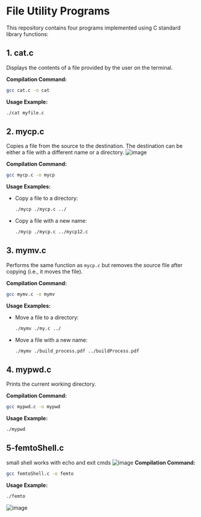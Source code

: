 # File Utility Programs

This repository contains four programs implemented using C standard library functions:

## 1. cat.c
Displays the contents of a file provided by the user on the terminal.

**Compilation Command:**
```bash
gcc cat.c -o cat
```

**Usage Example:**
```bash
./cat myfile.c
```

## 2. mycp.c
Copies a file from the source to the destination. The destination can be either a file with a different name or a directory.
![image](https://github.com/user-attachments/assets/227a534d-b377-4cd9-a13b-53ea1752f8ea)

**Compilation Command:**
```bash
gcc mycp.c -o mycp
```

**Usage Examples:**

- Copy a file to a directory:

    ```bash
    ./mycp ./mycp.c ../
    ```

- Copy a file with a new name:

    ```bash
    ./mycp ./mycp.c ../mycp12.c
    ```

## 3. mymv.c
Performs the same function as `mycp.c` but removes the source file after copying (i.e., it moves the file).

**Compilation Command:**
```bash
gcc mymv.c -o mymv
```

**Usage Examples:**

- Move a file to a directory:

    ```bash
    ./mymv ./my.c ../
    ```

- Move a file with a new name:

    ```bash
    ./mymv ./build_process.pdf ../buildProcess.pdf
    ```

## 4. mypwd.c
Prints the current working directory.

**Compilation Command:**
```bash
gcc mypwd.c -o mypwd
```

**Usage Example:**
```bash
./mypwd
```
## 5-femtoShell.c
small shell works with echo and exit cmds
![image](https://github.com/user-attachments/assets/a2b2754b-a8da-415e-ae01-1c5b585004cd)
**Compilation Command:**
```bash
gcc femtoShell.c -o femto 
```

**Usage Example:**
```bash
./femto

```
![image](https://github.com/user-attachments/assets/f8f12673-e455-4d9a-a7ff-0877c26ee3b8)


